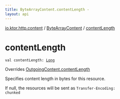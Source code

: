 ```yaml
---
title: ByteArrayContent.contentLength - 
layout: api
---
```


<div class='api-docs-breadcrumbs'><a href="../index.html">io.ktor.http.content</a> / <a href="index.html">ByteArrayContent</a> / <a href="./content-length.html">contentLength</a></div>

# contentLength

<div class="signature"><code><span class="keyword">val </span><span class="identifier">contentLength</span><span class="symbol">: </span><a href="https://kotlinlang.org/api/latest/jvm/stdlib/kotlin/-long/index.html"><span class="identifier">Long</span></a></code></div>

Overrides <a href="../-outgoing-content/content-length.html">OutgoingContent.contentLength</a>

Specifies content length in bytes for this resource.

If null, the resources will be sent as <code>Transfer-Encoding: chunked</code>

